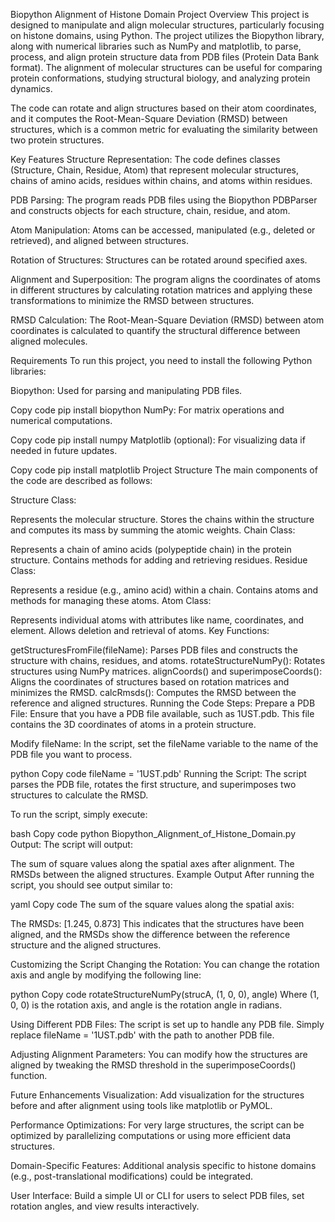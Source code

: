 Biopython Alignment of Histone Domain
Project Overview
This project is designed to manipulate and align molecular structures, particularly focusing on histone domains, using Python. The project utilizes the Biopython library, along with numerical libraries such as NumPy and matplotlib, to parse, process, and align protein structure data from PDB files (Protein Data Bank format). The alignment of molecular structures can be useful for comparing protein conformations, studying structural biology, and analyzing protein dynamics.

The code can rotate and align structures based on their atom coordinates, and it computes the Root-Mean-Square Deviation (RMSD) between structures, which is a common metric for evaluating the similarity between two protein structures.

Key Features
Structure Representation: The code defines classes (Structure, Chain, Residue, Atom) that represent molecular structures, chains of amino acids, residues within chains, and atoms within residues.

PDB Parsing: The program reads PDB files using the Biopython PDBParser and constructs objects for each structure, chain, residue, and atom.

Atom Manipulation: Atoms can be accessed, manipulated (e.g., deleted or retrieved), and aligned between structures.

Rotation of Structures: Structures can be rotated around specified axes.

Alignment and Superposition: The program aligns the coordinates of atoms in different structures by calculating rotation matrices and applying these transformations to minimize the RMSD between structures.

RMSD Calculation: The Root-Mean-Square Deviation (RMSD) between atom coordinates is calculated to quantify the structural difference between aligned molecules.

Requirements
To run this project, you need to install the following Python libraries:

Biopython: Used for parsing and manipulating PDB files.

Copy code
pip install biopython
NumPy: For matrix operations and numerical computations.

Copy code
pip install numpy
Matplotlib (optional): For visualizing data if needed in future updates.

Copy code
pip install matplotlib
Project Structure
The main components of the code are described as follows:

Structure Class:

Represents the molecular structure.
Stores the chains within the structure and computes its mass by summing the atomic weights.
Chain Class:

Represents a chain of amino acids (polypeptide chain) in the protein structure.
Contains methods for adding and retrieving residues.
Residue Class:

Represents a residue (e.g., amino acid) within a chain.
Contains atoms and methods for managing these atoms.
Atom Class:

Represents individual atoms with attributes like name, coordinates, and element.
Allows deletion and retrieval of atoms.
Key Functions:

getStructuresFromFile(fileName): Parses PDB files and constructs the structure with chains, residues, and atoms.
rotateStructureNumPy(): Rotates structures using NumPy matrices.
alignCoords() and superimposeCoords(): Aligns the coordinates of structures based on rotation matrices and minimizes the RMSD.
calcRmsds(): Computes the RMSD between the reference and aligned structures.
Running the Code
Steps:
Prepare a PDB File: Ensure that you have a PDB file available, such as 1UST.pdb. This file contains the 3D coordinates of atoms in a protein structure.

Modify fileName: In the script, set the fileName variable to the name of the PDB file you want to process.

python
Copy code
fileName = '1UST.pdb'
Running the Script: The script parses the PDB file, rotates the first structure, and superimposes two structures to calculate the RMSD.

To run the script, simply execute:

bash
Copy code
python Biopython_Alignment_of_Histone_Domain.py
Output: The script will output:

The sum of square values along the spatial axes after alignment.
The RMSDs between the aligned structures.
Example Output
After running the script, you should see output similar to:

yaml
Copy code
The sum of the square values along the spatial axis:

The RMSDs:
[1.245, 0.873]
This indicates that the structures have been aligned, and the RMSDs show the difference between the reference structure and the aligned structures.

Customizing the Script
Changing the Rotation: You can change the rotation axis and angle by modifying the following line:

python
Copy code
rotateStructureNumPy(strucA, (1, 0, 0), angle)
Where (1, 0, 0) is the rotation axis, and angle is the rotation angle in radians.

Using Different PDB Files: The script is set up to handle any PDB file. Simply replace fileName = '1UST.pdb' with the path to another PDB file.

Adjusting Alignment Parameters: You can modify how the structures are aligned by tweaking the RMSD threshold in the superimposeCoords() function.

Future Enhancements
Visualization: Add visualization for the structures before and after alignment using tools like matplotlib or PyMOL.

Performance Optimizations: For very large structures, the script can be optimized by parallelizing computations or using more efficient data structures.

Domain-Specific Features: Additional analysis specific to histone domains (e.g., post-translational modifications) could be integrated.

User Interface: Build a simple UI or CLI for users to select PDB files, set rotation angles, and view results interactively.

